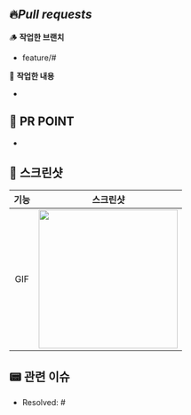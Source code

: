 ## 🔥*Pull requests*

🪵 **작업한 브랜치**
<!-- 작업한 브랜치를 [카테고리/#이슈번호] 형태로 작성해주세요 -->
- feature/#

👷 **작업한 내용**
<!-- 작업한 내용을 적어주세요. -->
- 

## 🚨 PR POINT
<!-- 해당 PR의 핵심을 적어주세요. -->
- 

## 📸 스크린샷
|기능|스크린샷|
|:--:|:--:|
|GIF|<img src = "" width ="250">|

## 📟 관련 이슈
<!-- 작업한 이슈번호를 # 뒤에 붙여주세요. -->

- Resolved: #
